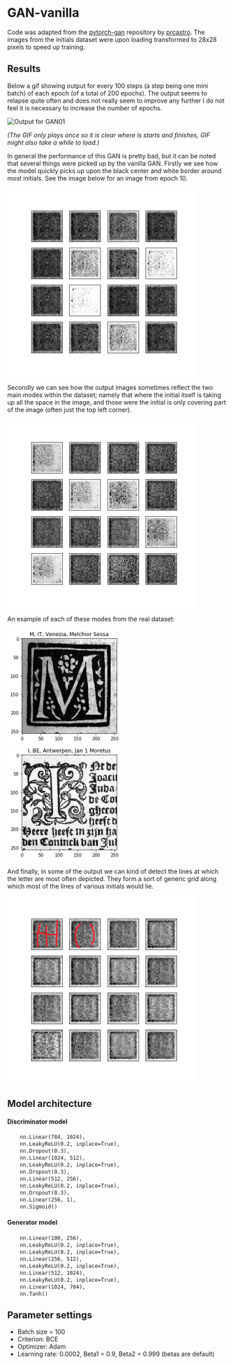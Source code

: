 # GAN-vanilla
Code was adapted from the [pytorch-gan](https://github.com/prcastro/pytorch-gan) repository by [prcastro](https://github.com/prcastro).
The images from the initials dataset were upon loading transformed to 28x28 pixels to speed up training. 

## Results 
Below a gif showing output for every 100 steps (a step being one mini batch) of each epoch (of a total of 200 epochs). The output seems to relapse quite often and does not really seem to improve any further I do not feel it is necessary to increase the number of epochs. 

![Output for GAN01](https://github.com/C0rine/InitialsGAN/blob/master/01-GAN-Vanilla/Images/GAN01_gif.gif "Output for GAN01")

*(The GIF only plays once so it is clear where is starts and finishes, GIF might also take a while to load.)*

In general the performance of this GAN is pretty bad, but it can be noted that several things were picked up by the vanilla GAN. Firstly we see how the model quickly picks up upon the black center and white border around most initials. See the image below for an image from epoch 10. 

![Epoch 10](https://github.com/C0rine/InitialsGAN/blob/master/01-GAN-Vanilla/Images/WhiteOutline.png "epoch 10")

Secondly we can see how the output images sometimes reflect the two main modes within the dataset; namely that where the initial itself is taking up all the space in the image, and those were the initial is only covering part of the image (often just the top left corner). 

![Two modes](https://github.com/C0rine/InitialsGAN/blob/master/01-GAN-Vanilla/Images/TwoModes.png "Two modes")

An example of each of these modes from the real dataset:

!["Full"](https://github.com/C0rine/InitialsGAN/blob/master/01-GAN-Vanilla/Images/Full.png "Full")
!["Part"](https://github.com/C0rine/InitialsGAN/blob/master/01-GAN-Vanilla/Images/Part.png "Part")

And finally, in some of the output we can kind of detect the lines at which the letter are most often depicted. They form a sort of generic grid along which most of the lines of various initials would lie. 

![Letter shapes](https://github.com/C0rine/InitialsGAN/blob/master/01-GAN-Vanilla/Images/LetterOutlines.png "Letter shapes")

## Model architecture

#### Discriminator model
```
    nn.Linear(784, 1024),
    nn.LeakyReLU(0.2, inplace=True),
    nn.Dropout(0.3),
    nn.Linear(1024, 512),
    nn.LeakyReLU(0.2, inplace=True),
    nn.Dropout(0.3),
    nn.Linear(512, 256),
    nn.LeakyReLU(0.2, inplace=True),
    nn.Dropout(0.3),
    nn.Linear(256, 1),
    nn.Sigmoid()
```

#### Generator model
```
    nn.Linear(100, 256),
    nn.LeakyReLU(0.2, inplace=True),
    nn.LeakyReLU(0.2, inplace=True),
    nn.Linear(256, 512),
    nn.LeakyReLU(0.2, inplace=True),
    nn.Linear(512, 1024),
    nn.LeakyReLU(0.2, inplace=True),
    nn.Linear(1024, 784),
    nn.Tanh()
```

## Parameter settings
* Batch size = 100
* Criterion: BCE 
* Optimizer: Adam
* Learning rate: 0.0002, Beta1 = 0.9, Beta2 = 0.999 (betas are default)
